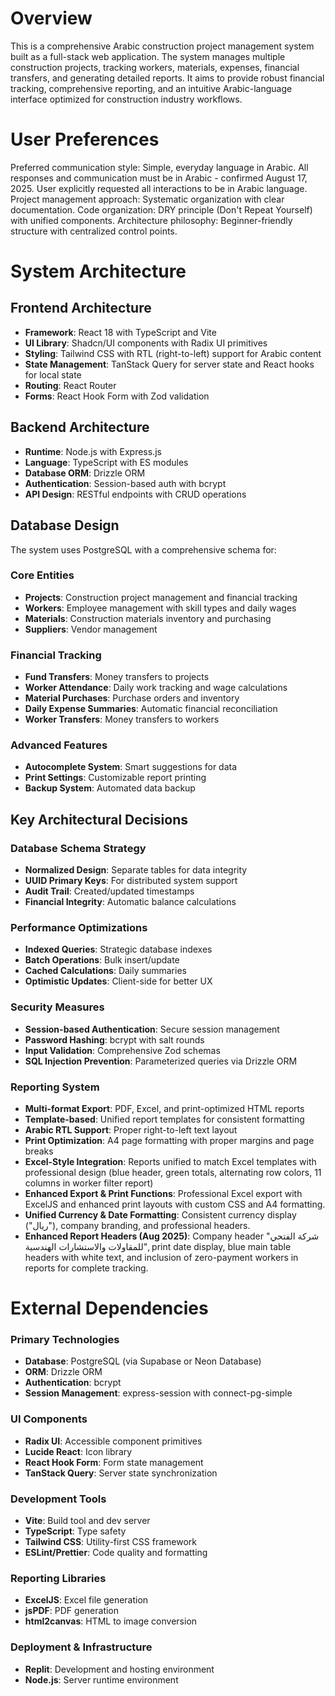 # Overview

This is a comprehensive Arabic construction project management system built as a full-stack web application. The system manages multiple construction projects, tracking workers, materials, expenses, financial transfers, and generating detailed reports. It aims to provide robust financial tracking, comprehensive reporting, and an intuitive Arabic-language interface optimized for construction industry workflows.

# User Preferences

Preferred communication style: Simple, everyday language in Arabic. All responses and communication must be in Arabic - confirmed August 17, 2025. User explicitly requested all interactions to be in Arabic language.
Project management approach: Systematic organization with clear documentation.
Code organization: DRY principle (Don't Repeat Yourself) with unified components.
Architecture philosophy: Beginner-friendly structure with centralized control points.

# System Architecture

## Frontend Architecture

- **Framework**: React 18 with TypeScript and Vite
- **UI Library**: Shadcn/UI components with Radix UI primitives
- **Styling**: Tailwind CSS with RTL (right-to-left) support for Arabic content
- **State Management**: TanStack Query for server state and React hooks for local state
- **Routing**: React Router
- **Forms**: React Hook Form with Zod validation

## Backend Architecture

- **Runtime**: Node.js with Express.js
- **Language**: TypeScript with ES modules
- **Database ORM**: Drizzle ORM
- **Authentication**: Session-based auth with bcrypt
- **API Design**: RESTful endpoints with CRUD operations

## Database Design

The system uses PostgreSQL with a comprehensive schema for:

### Core Entities
- **Projects**: Construction project management and financial tracking
- **Workers**: Employee management with skill types and daily wages
- **Materials**: Construction materials inventory and purchasing
- **Suppliers**: Vendor management

### Financial Tracking
- **Fund Transfers**: Money transfers to projects
- **Worker Attendance**: Daily work tracking and wage calculations
- **Material Purchases**: Purchase orders and inventory
- **Daily Expense Summaries**: Automatic financial reconciliation
- **Worker Transfers**: Money transfers to workers

### Advanced Features
- **Autocomplete System**: Smart suggestions for data
- **Print Settings**: Customizable report printing
- **Backup System**: Automated data backup

## Key Architectural Decisions

### Database Schema Strategy
- **Normalized Design**: Separate tables for data integrity
- **UUID Primary Keys**: For distributed system support
- **Audit Trail**: Created/updated timestamps
- **Financial Integrity**: Automatic balance calculations

### Performance Optimizations
- **Indexed Queries**: Strategic database indexes
- **Batch Operations**: Bulk insert/update
- **Cached Calculations**: Daily summaries
- **Optimistic Updates**: Client-side for better UX

### Security Measures
- **Session-based Authentication**: Secure session management
- **Password Hashing**: bcrypt with salt rounds
- **Input Validation**: Comprehensive Zod schemas
- **SQL Injection Prevention**: Parameterized queries via Drizzle ORM

### Reporting System
- **Multi-format Export**: PDF, Excel, and print-optimized HTML reports
- **Template-based**: Unified report templates for consistent formatting
- **Arabic RTL Support**: Proper right-to-left text layout
- **Print Optimization**: A4 page formatting with proper margins and page breaks
- **Excel-Style Integration**: Reports unified to match Excel templates with professional design (blue header, green totals, alternating row colors, 11 columns in worker filter report)
- **Enhanced Export & Print Functions**: Professional Excel export with ExcelJS and enhanced print layouts with custom CSS and A4 formatting.
- **Unified Currency & Date Formatting**: Consistent currency display ("ريال"), company branding, and professional headers.
- **Enhanced Report Headers (Aug 2025)**: Company header "شركة الفتحي للمقاولات والاستشارات الهندسية", print date display, blue main table headers with white text, and inclusion of zero-payment workers in reports for complete tracking.

# External Dependencies

### Primary Technologies
- **Database**: PostgreSQL (via Supabase or Neon Database)
- **ORM**: Drizzle ORM
- **Authentication**: bcrypt
- **Session Management**: express-session with connect-pg-simple

### UI Components
- **Radix UI**: Accessible component primitives
- **Lucide React**: Icon library
- **React Hook Form**: Form state management
- **TanStack Query**: Server state synchronization

### Development Tools
- **Vite**: Build tool and dev server
- **TypeScript**: Type safety
- **Tailwind CSS**: Utility-first CSS framework
- **ESLint/Prettier**: Code quality and formatting

### Reporting Libraries
- **ExcelJS**: Excel file generation
- **jsPDF**: PDF generation
- **html2canvas**: HTML to image conversion

### Deployment & Infrastructure
- **Replit**: Development and hosting environment
- **Node.js**: Server runtime environment